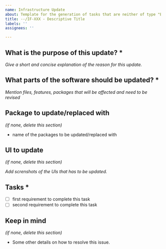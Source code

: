 ```yaml
---
name: Infrastructure Update
about: Template for the generation of tasks that are neither of type "Bug Report" nor of type "New Feature".
title: --/IF-XXX - Descriptive Title
labels: ''
assignees: ''

---
```


## What is the purpose of this update? *

*Give a short and concise explanation of the reason for this update.*

## What parts of the software should be updated? *

*Mention files, features, packages that will be affected and need to be revised*

## Package to update/replaced with 

*(if none, delete this section)*
- name of the packages to be updated/replaced with

## UI to update

*(if none, delete this section)*

*Add screnshots of the UIs that has to be updated.*

## Tasks *

- [ ] first requirement to complete this task
- [ ] second requirement to complete this task

## Keep in mind 

*(if none, delete this section)*
- Some other details on how to resolve this issue.